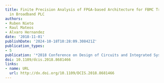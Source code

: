 ```yaml
---
title: Finite Precision Analysis of FPGA-based Architecture for FBMC Transmultiplexers
  in Broadband PLC
authors:
- Ruben Nieto
- Raul Mateos
- Alvaro Hernandez
date: '2018-11-01'
publishDate: '2024-10-18T10:28:09.308421Z'
publication_types:
- 5
publication: '*2018 Conference on Design of Circuits and Integrated Systems (DCIS)*'
doi: 10.1109/dcis.2018.8681466
links:
- name: URL
  url: http://dx.doi.org/10.1109/DCIS.2018.8681466
---
```

